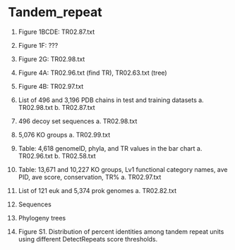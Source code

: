 # Tandem_repeat


1.	Figure 1BCDE: TR02.87.txt
2.	Figure 1F: ???
3.	Figure 2G: TR02.98.txt
4.	Figure 4A: TR02.96.txt (find TR), TR02.63.txt (tree)
5.	Figure 4B: TR02.97.txt


1.	List of 496 and 3,196 PDB chains in test and training datasets
a.	TR02.98.txt
b.	TR02.87.txt
2.	496 decoy set sequences
a.	TR02.98.txt
3.	5,076 KO groups
a.	TR02.99.txt
4.	Table: 4,618 genomeID, phyla, and TR values in the bar chart
a.	TR02.96.txt
b.	TR02.58.txt
5.	Table: 13,671 and 10,227 KO groups, Lv1 functional category names, ave PID, ave score, conservation, TR%
a.	TR02.97.txt
6.	List of 121 euk and 5,374 prok genomes
a.	TR02.82.txt
7.	Sequences
8.	Phylogeny trees
9.	Figure S1. Distribution of percent identities among tandem repeat units using different DetectRepeats score thresholds. 
